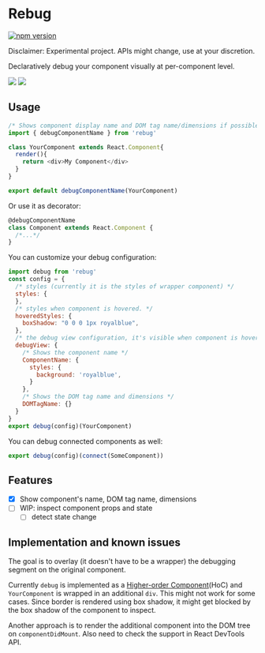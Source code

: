 Rebug
=====================

<!-- [![build status](https://img.shields.io/travis/xyc/rebug/master.svg?style=flat-square)](https://travis-ci.org/xyc/react-inspector) -->
[![npm version](https://img.shields.io/npm/v/rebug.svg?style=flat-square)](https://www.npmjs.com/package/react-inspector)
<!-- [![npm downloads](https://img.shields.io/npm/dm/rebug.svg?style=flat-square)](https://www.npmjs.com/package/react-inspector) -->

Disclaimer: Experimental project. APIs might change, use at your discretion.

Declaratively debug your component visually at per-component level.

![](https://cldup.com/OV7D9mP3L0.png)
![](https://cldup.com/cUtrBLPzRq-1200x1200.png)

## Usage

```js
/* Shows component display name and DOM tag name/dimensions if possible */
import { debugComponentName } from 'rebug'

class YourComponent extends React.Component{
  render(){
    return <div>My Component</div>
  }
}

export default debugComponentName(YourComponent)
```

Or use it as decorator:
```js
@debugComponentName
class Component extends React.Component {
  /*...*/
}
```

You can customize your debug configuration:
```js
import debug from 'rebug'
const config = {
  /* styles (currently it is the styles of wrapper component) */
  styles: {
  },
  /* styles when component is hovered. */
  hoveredStyles: {
    boxShadow: "0 0 0 1px royalblue",
  },
  /* the debug view configuration, it's visible when component is hovered */
  debugView: {
    /* Shows the component name */
    ComponentName: {
      styles: {
        background: 'royalblue',
      }
    },
    /* Shows the DOM tag name and dimensions */
    DOMTagName: {}
  }
}
export debug(config)(YourComponent)
```

You can debug connected components as well:
```js
export debug(config)(connect(SomeComponent))
```

## Features
- [x] Show component's name, DOM tag name, dimensions
- [ ] WIP: inspect component props and state
  - [ ] detect state change

## Implementation and known issues
The goal is to overlay (it doesn't have to be a wrapper) the debugging segment on the original component.

Currently `debug` is implemented as a [Higher-order Component](https://medium.com/@dan_abramov/mixins-are-dead-long-live-higher-order-components-94a0d2f9e750)(HoC) and `YourComponent` is wrapped in an additional `div`. This might not work for some cases. Since border is rendered using box shadow, it might get blocked by the box shadow of the component to inspect.

Another approach is to render the additional component into the DOM tree on `componentDidMount`. Also need to check the support in React DevTools API.
